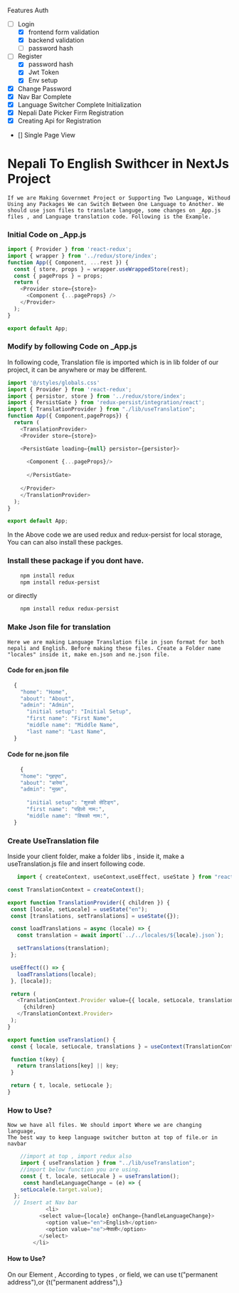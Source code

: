Features
Auth
- [ ] Login 
    - [x] frontend form validation
    - [x] backend validation
    - [ ] password hash
- [ ] Register
    - [x] password hash
    - [x] Jwt Token
    - [x] Env setup
- [x] Change Password
- [x] Nav Bar Complete
- [x] Language Switcher Complete  Initialization 
- [x]  Nepali Date Picker
Firm Registration
- [x] Creating Api for Registration
- [] Single Page View



# Nepali To English Swithcer in NextJs Project
    If we are Making Governmet Project or Supporting Two Language, Withoud Using any Packages We can Switch Between One Language to Another. We should use json files to translate languge, some changes on _App.js files , and Language translation code. Following is the Example.
### Initial Code on _App.js

```javascript
import { Provider } from 'react-redux';
import { wrapper } from '../redux/store/index';
function App({ Component, ...rest }) {
  const { store, props } = wrapper.useWrappedStore(rest);
  const { pageProps } = props;
  return (
    <Provider store={store}>
      <Component {...pageProps} />
    </Provider>
  );
}

export default App;
```
### Modify by following Code on _App.js
In following code, Translation file is imported which is in lib folder of our project, it can be anywhere or may be different.
```javascript
import '@/styles/globals.css'
import { Provider } from 'react-redux';
import { persistor, store } from '../redux/store/index';
import { PersistGate } from 'redux-persist/integration/react';
import { TranslationProvider } from "./lib/useTranslation";
function App({ Component,pageProps}) {
  return (
    <TranslationProvider>
    <Provider store={store}>

    <PersistGate loading={null} persistor={persistor}>
    
      <Component {...pageProps}/>
    
      </PersistGate>
      
    </Provider>
    </TranslationProvider>
  );
}

export default App;
```
In the Above code we are used redux and redux-persist for local storage, You can can also install these packges.
### Install these package if you dont have.
```bash
    npm install redux
    npm install redux-persist
```
or directly

```bash
    npm install redux redux-persist
```
### Make Json file for translation 
    Here we are making Language Translation file in json format for both nepali and English. Before making these files. Create a Folder name "locales" inside it, make en.json and ne.json file.
#### Code for en.json file
```javascript
  {
    "home": "Home",
    "about": "About",
    "admin": "Admin",
      "initial setup": "Initial Setup",
      "first name": "First Name",
      "middle name": "Middle Name",
      "last name": "Last Name",
  }
```
#### Code for ne.json file
```javascript
    {
    "home": "गृहपृष्ठ",
    "about": "बारेमा",
    "admin": "मुख्य",
  
      "initial setup": "शुरुको सेटिङ्ग",
      "first name": "पहिलो नाम:",
      "middle name": "विचको नाम:",
  }
```
### Create UseTranslation file
 Inside your client folder, make a folder libs , inside it, make a useTranslation.js file and insert following code.
 ```javascript
    import { createContext, useContext,useEffect, useState } from "react";

const TranslationContext = createContext();

export function TranslationProvider({ children }) {
  const [locale, setLocale] = useState("en");
  const [translations, setTranslations] = useState({});

  const loadTranslations = async (locale) => {
    const translation = await import(`../../locales/${locale}.json`);

    setTranslations(translation);
  };

  useEffect(() => {
    loadTranslations(locale);
  }, [locale]);

  return (
    <TranslationContext.Provider value={{ locale, setLocale, translations }}>
      {children}
    </TranslationContext.Provider>
  );
}

export function useTranslation() {
  const { locale, setLocale, translations } = useContext(TranslationContext);

  function t(key) {
    return translations[key] || key;
  }

  return { t, locale, setLocale };
}

 ```
### How to Use?
    Now we have all files. We should import Where we are changing language,
    The best way to keep language switcher button at top of file.or in navbar

```javascript
    //import at top , import redux also
    import { useTranslation } from "../lib/useTranslation";
    //import below function you are using.
    const { t, locale, setLocale } = useTranslation();
     const handleLanguageChange = (e) => {
    setLocale(e.target.value);
  };
  // Insert at Nav bar 
            <li>
          <select value={locale} onChange={handleLanguageChange}>
            <option value="en">English</option>
            <option value="ne">नेपाली</option>
          </select>
        </li>
```
#### How to Use?
On our Element , According to types , or field,
we can use t("permanent address"),or {t("permanent address"),}